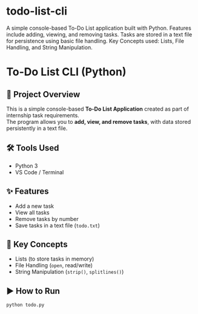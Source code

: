 # todo-list-cli
A simple console-based To-Do List application built with Python.  Features include adding, viewing, and removing tasks.  Tasks are stored in a text file for persistence using basic file handling.  Key Concepts used: Lists, File Handling, and String Manipulation.
# To-Do List CLI (Python)

## 📌 Project Overview
This is a simple console-based **To-Do List Application** created as part of internship task requirements.  
The program allows you to **add, view, and remove tasks**, with data stored persistently in a text file.

## 🛠 Tools Used
- Python 3
- VS Code / Terminal

## ✨ Features
- Add a new task
- View all tasks
- Remove tasks by number
- Save tasks in a text file (`todo.txt`)

## 🔑 Key Concepts
- Lists (to store tasks in memory)
- File Handling (`open`, read/write)
- String Manipulation (`strip()`, `splitlines()`)

## ▶️ How to Run
```bash
python todo.py

